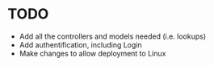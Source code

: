 # TODO #
* Add all the controllers and models needed (i.e. lookups)
* Add authentification, including Login 
* Make changes to allow deployment to Linux

